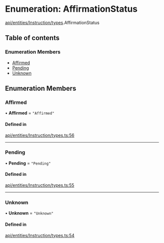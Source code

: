 # Enumeration: AffirmationStatus

[api/entities/Instruction/types](../wiki/api.entities.Instruction.types).AffirmationStatus

## Table of contents

### Enumeration Members

- [Affirmed](../wiki/api.entities.Instruction.types.AffirmationStatus#affirmed)
- [Pending](../wiki/api.entities.Instruction.types.AffirmationStatus#pending)
- [Unknown](../wiki/api.entities.Instruction.types.AffirmationStatus#unknown)

## Enumeration Members

### Affirmed

• **Affirmed** = ``"Affirmed"``

#### Defined in

[api/entities/Instruction/types.ts:56](https://github.com/PolymeshAssociation/polymesh-sdk/blob/95e180d2/src/api/entities/Instruction/types.ts#L56)

___

### Pending

• **Pending** = ``"Pending"``

#### Defined in

[api/entities/Instruction/types.ts:55](https://github.com/PolymeshAssociation/polymesh-sdk/blob/95e180d2/src/api/entities/Instruction/types.ts#L55)

___

### Unknown

• **Unknown** = ``"Unknown"``

#### Defined in

[api/entities/Instruction/types.ts:54](https://github.com/PolymeshAssociation/polymesh-sdk/blob/95e180d2/src/api/entities/Instruction/types.ts#L54)
